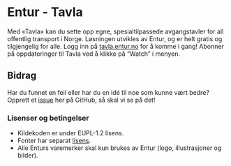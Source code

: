 # Entur - Tavla

Med «Tavla» kan du sette opp egne, spesialtilpassede avgangstavler for all offentlig transport i Norge. Løsningen utvikles av Entur, og er helt gratis og tilgjengelig for alle. Logg inn på [tavla.entur.no](https://tavla.entur.no/) for å komme i gang! Abonner på oppdateringer til Tavla ved å klikke på “Watch” i menyen.

## Bidrag

Har du funnet en feil eller har du en idé til noe som kunne vært bedre? Opprett et [issue](https://github.com/entur/tavla/issues/new) her på GitHub, så skal vi se på det!

### Lisenser og betingelser

- Kildekoden er under EUPL-1.2 lisens.
- Fonter har separat [lisens](https://playtype.com/typefaces/nationale/).
- Alle Enturs varemerker skal kun brukes av Entur (logo, illustrasjoner og bilder).
